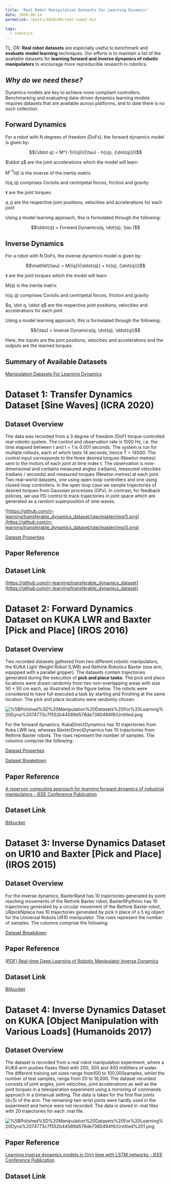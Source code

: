 ```yaml
---
title: 'Real Robot Manipulation Datasets For Learning Dynamics'
date: 2020-08-14
permalink: /posts/2020/08/real-robot-ds/

tags:
  - robotics
---
```



TL; DR: **Real robot datasets** are especially useful to benchmark and **evaluate** **model learning** techniques. Our efforts is to maintain a list of the available datasets for **learning forward and inverse dynamics of robotic manipulators** to encourage more reproducible research in robotics. 

## *Why do we need these?*

Dynamics models are key to achieve more compliant controllers. Benchmarking and evaluating data-driven dynamics learning models requires datasets that are available across platforms, and to date there is no such collection. 

## Forward Dynamics

For a robot with N degrees of freedom (DoFs), the forward dynamics model is given by: 

$${\ddot q} = M^{-1}({q})({\tau} - h({q}, {\dot{q}}))$$

$\ddot q$ are the joint accelerations which the model will learn

$M^{-1}({q})$ is the inverse of the inertia matrix

$h({q}, {\dot q})$ comprises Coriolis and centripetal forces, friction and gravity

$\mathbf{\tau}$ are the joint torques

$q, \dot q$ are the respective joint positions, velocities and accelerations for each joint 

Using a model learning approach, this is formulated through the following:

$$\ddot{q} = Forward Dynamics(q, \dot{q}, \tau )$$

## Inverse Dynamics

For a robot with N DoFs, the inverse dynamics model is given by: 

$$\mathbf{\tau} = M({q}){\ddot{q}} + h({q}, {\dot{q}})$$

$\mathbf{\tau}$ are the joint torques which the model will learn

$M({q})$ is the inertia matrix

$h({q}, {\dot q})$ comprises Coriolis and centripetal forces, friction and gravity

$q, \dot q, \ddot q$ are the respective joint positions, velocities and accelerations for each joint 

Using a model learning approach, this is formulated through the following:

$${\tau} = Inverse Dynamics(q, \dot{q}, \ddot{q})$$

Here, the inputs are the joint positions, velocities and accelerations and the outputs are the learned torques. 

## Summary of Available Datasets

[Manipulation Datasets For Learning Dynamics](https://www.notion.so/e00899f707de491893528b12ca0c8e14)

# Dataset 1: Transfer Dynamics Dataset [Sine Waves] (ICRA 2020)

## Dataset Overview

The data was recorded from a 3  degree of freedom (DoF) torque-controlled real-robotic system. The control and observation rate is 1000 Hz, i.e. the time elapsed between t and t + 1 is 0.001 seconds. The system is run for multiple rollouts, each of which lasts 14 seconds, hence T = 14000. The control input corresponds to the three desired torques (Newton metres) sent to the motors of each joint at time index t. The observation is nine-dimensional and contains measured angles (radians), measured velocities (radians / seconds) and measured torques (Newton metres) at each joint. Two real-world datasets, one using open-loop controllers and one using closed-loop controllers. In the open loop case we sample trajectories of desired torques from Gaussian processes (GPs). In contrast, for feedback policies, we use PD control to track trajectories in joint space which are generated as a random superposition of sine waves.

![https://github.com/rr-learning/transferable_dynamics_dataset/raw/master/img/5.png](https://github.com/rr-learning/transferable_dynamics_dataset/raw/master/img/5.png)

[Dataset Properties](https://www.notion.so/855d1ac55f1e41529749c21207caa485)

## **Paper Reference**

[](https://www.is.mpg.de/uploads_file/attachment/attachment/589/ICRA20_1157_FI.pdf)

## Dataset Link

[https://github.com/rr-learning/transferable_dynamics_dataset](https://github.com/rr-learning/transferable_dynamics_dataset) 

# Dataset 2: Forward Dynamics Dataset on KUKA LWR and Baxter [Pick and Place] (IROS 2016)

## Dataset Overview

Two recorded datasets gathered from two different robotic manipulators, the KUKA Light Weight Robot (LWR) and Rethink Robotics Baxter (one arm, equipped with a parallel gripper). The datasets contain trajectories generated during the execution of **pick and place tasks**. The pick and place locations were drawn randomly from two non-overlapping areas with size 50 × 50 cm each, as illustrated in the figure below. The robots were considered to have full executed a task by starting and finishing at the same location. The pick and place locations were randomly chosen.

![%5BPolished%5D%20Manipulation%20Datasets%20For%20Learning%20Dyna%2074773c7f552b44589d576de7380494f6/Untitled.png](%5BPolished%5D%20Manipulation%20Datasets%20For%20Learning%20Dyna%2074773c7f552b44589d576de7380494f6/Untitled.png)

For the forward dynamics, KukaDirectDynamics has 10 trajectories from Kuka LWR iwa, whereas BaxterDirectDynamics has 10 trajectories from Rethink Baxter robots. The rows represent the number of samples. The columns comprise the following: 

[Dataset Properties](https://www.notion.so/212cacdd4cae476eaea4d920361cea43)

[Dataset Breakdown](https://www.notion.so/12863ff061ac42a098c34029620c296c)

## **Paper Reference**

[A reservoir computing approach for learning forward dynamics of industrial manipulators - IEEE Conference Publication](https://ieeexplore.ieee.org/document/7759116)

## Dataset Link

[Bitbucket](https://bitbucket.org/athapoly/datasets/src/master/)

# Dataset 3: Inverse Dynamics Dataset on UR10 and Baxter [Pick and Place] (IROS 2015)

## Dataset Overview

For the inverse dynamics, BaxterRand has 10 trajectories generated by point reaching movements of the Rethink Baxter robot, BaxterRhythmic has 10 trajectories generated by a circular movement of the Rethink Baxter robot, URpickNplace has 10 trajectories generated by pick n place of a 5 kg object for the Universal Robots UR10 manipulator. The rows represent the number of samples. The columns comprise the following:

[Dataset Breakdown](https://www.notion.so/6efff043aedb418bab2fc5b4fa6dddd2)

## **Paper Reference**

[(PDF) Real-time Deep Learning of Robotic Manipulator Inverse Dynamics](https://www.researchgate.net/publication/282851496_Real-time_Deep_Learning_of_Robotic_Manipulator_Inverse_Dynamics)

## Dataset Link

[Bitbucket](https://bitbucket.org/athapoly/datasets/src/master/)

# Dataset 4: Inverse Dynamics Dataset on KUKA [Object Manipulation with Various Loads] (Humanoids 2017)

## Dataset Overview

The dataset is recorded from a real robot manipulation experiment, where a KUKA arm pushes flasks filled with 200, 300 and 400 milliliters of water. The different training set sizes range from100 to 100,000samples, whilst the number of test samples, range from 20 to 16,000. The dataset recorded consists of joint angles, joint velocities, joint accelerations as well as the joint torques in a teleoperation experiment using a mirroring of commands approach in a bimanual setting. The data is taken for the first five joints (d=5) of the arm. The remaining two wrist joints were hardly used in the experiment and hence were not recorded. The data is stored in .mat files with 20 trajectories for each .mat file. 

![%5BPolished%5D%20Manipulation%20Datasets%20For%20Learning%20Dyna%2074773c7f552b44589d576de7380494f6/Untitled%201.png](%5BPolished%5D%20Manipulation%20Datasets%20For%20Learning%20Dyna%2074773c7f552b44589d576de7380494f6/Untitled%201.png)

## **Paper Reference**

[Learning inverse dynamics models in O(n) time with LSTM networks - IEEE Conference Publication](https://ieeexplore.ieee.org/stamp/stamp.jsp?tp=&arnumber=8246965)

## Dataset Link

[](http://robotics.com.de/ds/DATASETHumanoids2017Rueckert.zip)
